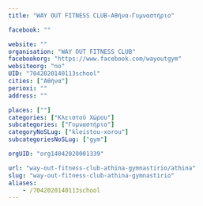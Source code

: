 ```yaml
---
title: "WAY OUT FITNESS CLUB-Αθήνα-Γυμναστήριο"

facebook: ""

website: ""
organisation: "WAY OUT FITNESS CLUB"
facebookorg: "https://www.facebook.com/wayoutgym"
websiteorg: "no"
UID: "7042020140113school"
cities: ["Αθήνα"]
perioxi: ""
address: ""

places: [""]
categories: ["Κλειστού Χώρου"]
subcategories: ["Γυμναστήριο"]
categoryNoSLug: ["kleistou-xorou"]
subcategoriesNoSLug: ["gym"]

orgUID: "org14042020001339"

url: "way-out-fitness-club-athina-gymnastirio/athina"
slug: "way-out-fitness-club-athina-gymnastirio"
aliases:
    - /7042020140113school
---
```





